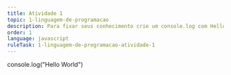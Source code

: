 ```yaml
---
title: Atividade 1
topic: 1-linguagem-de-programacao
description: Para fixar seus conhecimento crie um console.log com Hello World, semelhante ao que ja tem escrito.
order: 1
language: javascript
ruleTask: 1-linguagem-de-programacao-atividade-1
---
```

console.log("Hello World")

